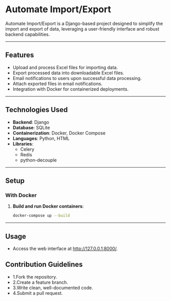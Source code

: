 # **Automate Import/Export**

Automate Import/Export is a Django-based project designed to simplify the import and export of data, leveraging a user-friendly interface and robust backend capabilities.

---

## **Features**
- Upload and process Excel files for importing data.
- Export processed data into downloadable Excel files.
- Email notifications to users upon successful data processing.
- Attach exported files in email notifications.
- Integration with Docker for containerized deployments.

---
## **Technologies Used**
- **Backend**: Django
- **Database**: SQLite
- **Containerization**: Docker, Docker Compose
- **Languages**: Python, HTML
- **Libraries**:
  - Celery
  - Redis
  - python-decouple

---
## **Setup**
### **With Docker**
1. **Build and run Docker containers**:
   ```bash
   docker-compose up --build
---
## **Usage**
- Access the web interface at http://127.0.0.1:8000/.
## **Contribution Guidelines**
- 1.Fork the repository.
- 2.Create a feature branch.
- 3.Write clean, well-documented code.
- 4.Submit a pull request.